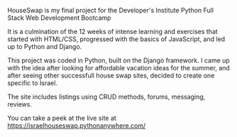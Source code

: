HouseSwap is my final project for the Developer's Institute Python Full Stack Web Development Bootcamp

It is a culmination of the 12 weeks of intense learning and exercises that started with HTML/CSS, progressed with the basics of JavaScript, 
and led up to Python and Django.

This project was coded in Python, built on the Django framework. I came up with the idea after looking for affordable vacation ideas for the summer, 
and after seeing other successfull house swap sites, decided to create one specific to Israel.

The site includes listings using CRUD methods, forums, messaging, reviews.  

You can take a peek at the live site at  https://israelhouseswap.pythonanywhere.com/

